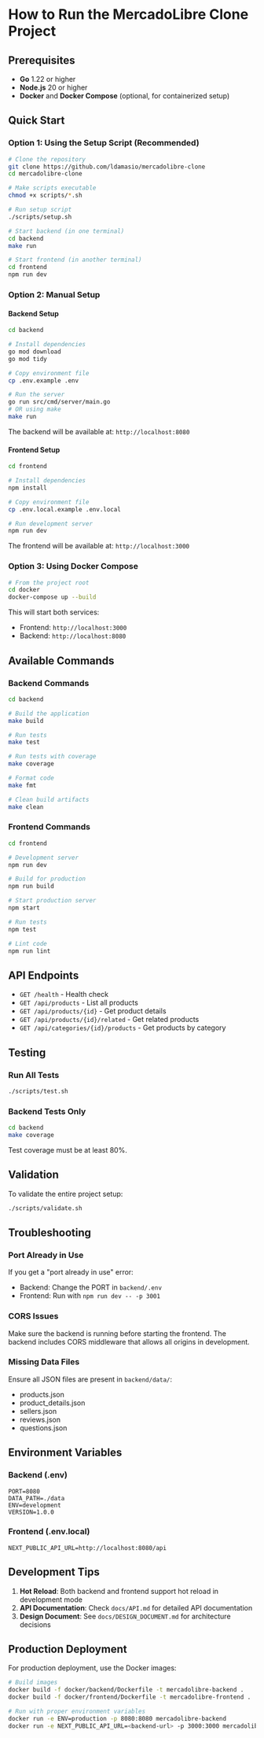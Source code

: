 # How to Run the MercadoLibre Clone Project

## Prerequisites

- **Go** 1.22 or higher
- **Node.js** 20 or higher
- **Docker** and **Docker Compose** (optional, for containerized setup)

## Quick Start

### Option 1: Using the Setup Script (Recommended)

```bash
# Clone the repository
git clone https://github.com/ldamasio/mercadolibre-clone
cd mercadolibre-clone

# Make scripts executable
chmod +x scripts/*.sh

# Run setup script
./scripts/setup.sh

# Start backend (in one terminal)
cd backend
make run

# Start frontend (in another terminal)
cd frontend
npm run dev
```

### Option 2: Manual Setup

#### Backend Setup
```bash
cd backend

# Install dependencies
go mod download
go mod tidy

# Copy environment file
cp .env.example .env

# Run the server
go run src/cmd/server/main.go
# OR using make
make run
```

The backend will be available at: `http://localhost:8080`

#### Frontend Setup
```bash
cd frontend

# Install dependencies
npm install

# Copy environment file
cp .env.local.example .env.local

# Run development server
npm run dev
```

The frontend will be available at: `http://localhost:3000`

### Option 3: Using Docker Compose

```bash
# From the project root
cd docker
docker-compose up --build
```

This will start both services:
- Frontend: `http://localhost:3000`
- Backend: `http://localhost:8080`

## Available Commands

### Backend Commands
```bash
cd backend

# Build the application
make build

# Run tests
make test

# Run tests with coverage
make coverage

# Format code
make fmt

# Clean build artifacts
make clean
```

### Frontend Commands
```bash
cd frontend

# Development server
npm run dev

# Build for production
npm run build

# Start production server
npm start

# Run tests
npm test

# Lint code
npm run lint
```

## API Endpoints

- `GET /health` - Health check
- `GET /api/products` - List all products
- `GET /api/products/{id}` - Get product details
- `GET /api/products/{id}/related` - Get related products
- `GET /api/categories/{id}/products` - Get products by category

## Testing

### Run All Tests
```bash
./scripts/test.sh
```

### Backend Tests Only
```bash
cd backend
make coverage
```

Test coverage must be at least 80%.

## Validation

To validate the entire project setup:
```bash
./scripts/validate.sh
```

## Troubleshooting

### Port Already in Use
If you get a "port already in use" error:
- Backend: Change the PORT in `backend/.env`
- Frontend: Run with `npm run dev -- -p 3001`

### CORS Issues
Make sure the backend is running before starting the frontend. The backend includes CORS middleware that allows all origins in development.

### Missing Data Files
Ensure all JSON files are present in `backend/data/`:
- products.json
- product_details.json
- sellers.json
- reviews.json
- questions.json

## Environment Variables

### Backend (.env)
```
PORT=8080
DATA_PATH=./data
ENV=development
VERSION=1.0.0
```

### Frontend (.env.local)
```
NEXT_PUBLIC_API_URL=http://localhost:8080/api
```

## Development Tips

1. **Hot Reload**: Both backend and frontend support hot reload in development mode
2. **API Documentation**: Check `docs/API.md` for detailed API documentation
3. **Design Document**: See `docs/DESIGN_DOCUMENT.md` for architecture decisions

## Production Deployment

For production deployment, use the Docker images:

```bash
# Build images
docker build -f docker/backend/Dockerfile -t mercadolibre-backend .
docker build -f docker/frontend/Dockerfile -t mercadolibre-frontend .

# Run with proper environment variables
docker run -e ENV=production -p 8080:8080 mercadolibre-backend
docker run -e NEXT_PUBLIC_API_URL=<backend-url> -p 3000:3000 mercadolibre-frontend
```

